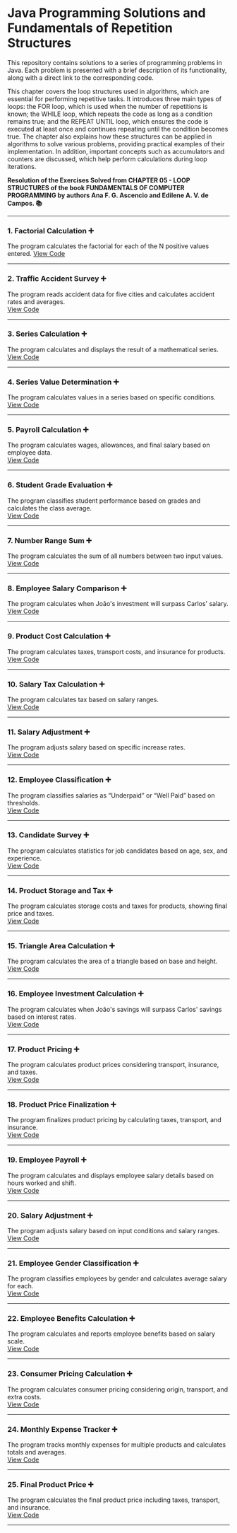 # Java Programming Solutions and Fundamentals of Repetition Structures

This repository contains solutions to a series of programming problems in Java. Each problem is presented with a brief description of its functionality, along with a direct link to the corresponding code.

This chapter covers the loop structures used in algorithms, which are essential for performing repetitive tasks. It introduces three main types of loops: the FOR loop, which is used when the number of repetitions is known; the WHILE loop, which repeats the code as long as a condition remains true; and the REPEAT UNTIL loop, which ensures the code is executed at least once and continues repeating until the condition becomes true. The chapter also explains how these structures can be applied in algorithms to solve various problems, providing practical examples of their implementation. In addition, important concepts such as accumulators and counters are discussed, which help perform calculations during loop iterations.


**Resolution of the Exercises Solved from CHAPTER 05 - LOOP STRUCTURES of the book FUNDAMENTALS OF COMPUTER PROGRAMMING by authors Ana F. G. Ascencio and Edilene A. V. de Campos. 📚**

---

### 1. Factorial Calculation ➕  
The program calculates the factorial for each of the N positive values entered. 
[View Code](https://github.com/MaxwellMaciel/CTI-P4-POO-20242-LISTA02/blob/main/CAP05/Q01/src/br/edu/principal/Principal.java)  

---

### 2. Traffic Accident Survey ➕  
The program reads accident data for five cities and calculates accident rates and averages.  
[View Code](https://github.com/MaxwellMaciel/CTI-P4-POO-20242-LISTA02/blob/main/CAP05/Q02/src/br/edu/principal/Principal.java)

---

### 3. Series Calculation ➕  
The program calculates and displays the result of a mathematical series.  
[View Code](https://github.com/MaxwellMaciel/CTI-P4-POO-20242-LISTA02/blob/main/CAP05/Q03/src/br/edu/principal/Principal.java)  

---

### 4. Series Value Determination ➕  
The program calculates values in a series based on specific conditions.  
[View Code](https://github.com/MaxwellMaciel/CTI-P4-POO-20242-LISTA02/blob/main/CAP05/Q04/src/br/edu/principal/Principal.java)  

---

### 5. Payroll Calculation ➕  
The program calculates wages, allowances, and final salary based on employee data.  
[View Code](https://github.com/MaxwellMaciel/CTI-P4-POO-20242-LISTA02/blob/main/CAP05/Q05/src/br/edu/principal/Principal.java) 

---

### 6. Student Grade Evaluation ➕  
The program classifies student performance based on grades and calculates the class average.  
[View Code](https://github.com/MaxwellMaciel/CTI-P4-POO-20242-LISTA02/blob/main/CAP05/Q06/src/br/edu/principal/Principal.java) 

---  

### 7. Number Range Sum ➕  
The program calculates the sum of all numbers between two input values.  
[View Code](https://github.com/MaxwellMaciel/CTI-P4-POO-20242-LISTA02/blob/main/CAP05/Q07/src/br/edu/principal/Principal.java)  

---  

### 8. Employee Salary Comparison ➕  
The program calculates when João's investment will surpass Carlos' salary.  
[View Code](https://github.com/MaxwellMaciel/CTI-P4-POO-20242-LISTA02/blob/main/CAP05/Q08/src/br/edu/principal/Principal.java)  

---  

### 9. Product Cost Calculation ➕  
The program calculates taxes, transport costs, and insurance for products.  
[View Code](https://github.com/MaxwellMaciel/CTI-P4-POO-20242-LISTA02/blob/main/CAP05/Q09/src/br/edu/principal/Principal.java)  

--- 

### 10. Salary Tax Calculation ➕  
The program calculates tax based on salary ranges.  
[View Code](https://github.com/MaxwellMaciel/CTI-P4-POO-20242-LISTA02/blob/main/CAP05/Q10/src/br/edu/principal/Principal.java)  

---

### 11. Salary Adjustment ➕  
The program adjusts salary based on specific increase rates.  
[View Code](https://github.com/MaxwellMaciel/CTI-P4-POO-20242-LISTA02/blob/main/CAP05/Q11/src/br/edu/principal/Principal.java) 

---  

### 12. Employee Classification ➕  
The program classifies salaries as “Underpaid” or “Well Paid” based on thresholds.  
[View Code](https://github.com/MaxwellMaciel/CTI-P4-POO-20242-LISTA02/blob/main/CAP05/Q12/src/br/edu/principal/Principal.java)  

---  

### 13. Candidate Survey ➕  
The program calculates statistics for job candidates based on age, sex, and experience.  
[View Code](https://github.com/MaxwellMaciel/CTI-P4-POO-20242-LISTA02/blob/main/CAP05/Q13/src/br/edu/principal/Principal.java)  

---  

### 14. Product Storage and Tax ➕  
The program calculates storage costs and taxes for products, showing final price and taxes.  
[View Code](https://github.com/MaxwellMaciel/CTI-P4-POO-20242-LISTA02/blob/main/CAP05/Q14/src/br/edu/principal/Principal.java)  

---  

### 15. Triangle Area Calculation ➕  
The program calculates the area of a triangle based on base and height.  
[View Code](https://github.com/MaxwellMaciel/CTI-P4-POO-20242-LISTA02/blob/main/CAP05/Q15/src/br/edu/principal/Principal.java)  

---  

### 16. Employee Investment Calculation ➕  
The program calculates when João's savings will surpass Carlos' savings based on interest rates.  
[View Code](https://github.com/MaxwellMaciel/CTI-P4-POO-20242-LISTA02/blob/main/CAP05/Q16/src/br/edu/principal/Principal.java)  

---  

### 17. Product Pricing ➕  
The program calculates product prices considering transport, insurance, and taxes.  
[View Code](https://github.com/MaxwellMaciel/CTI-P4-POO-20242-LISTA02/blob/main/CAP05/Q17/src/br/edu/principal/Principal.java) 

---  

### 18. Product Price Finalization ➕  
The program finalizes product pricing by calculating taxes, transport, and insurance.  
[View Code](https://github.com/MaxwellMaciel/CTI-P4-POO-20242-LISTA02/blob/main/CAP05/Q18/src/br/edu/principal/Principal.java)  

---  

### 19. Employee Payroll ➕  
The program calculates and displays employee salary details based on hours worked and shift.  
[View Code](https://github.com/MaxwellMaciel/CTI-P4-POO-20242-LISTA02/blob/main/CAP05/Q19/src/br/edu/principal/Principal.java)  

---  

### 20. Salary Adjustment ➕  
The program adjusts salary based on input conditions and salary ranges.  
[View Code](https://github.com/MaxwellMaciel/CTI-P4-POO-20242-LISTA02/blob/main/CAP05/Q20/src/br/edu/principal/Principal.java)  

---  

### 21. Employee Gender Classification ➕  
The program classifies employees by gender and calculates average salary for each.  
[View Code](https://github.com/MaxwellMaciel/CTI-P4-POO-20242-LISTA02/blob/main/CAP05/Q21/src/br/edu/principal/Principal.java) 

---  

### 22. Employee Benefits Calculation ➕  
The program calculates and reports employee benefits based on salary scale.  
[View Code](https://github.com/MaxwellMaciel/CTI-P4-POO-20242-LISTA02/blob/main/CAP05/Q22/src/br/edu/principal/Principal.java) 

---  

### 23. Consumer Pricing Calculation ➕  
The program calculates consumer pricing considering origin, transport, and extra costs.  
[View Code](https://github.com/MaxwellMaciel/CTI-P4-POO-20242-LISTA02/blob/main/CAP05/Q23/src/br/edu/principal/Principal.java)  

---  

### 24. Monthly Expense Tracker ➕  
The program tracks monthly expenses for multiple products and calculates totals and averages.  
[View Code](https://github.com/MaxwellMaciel/CTI-P4-POO-20242-LISTA02/blob/main/CAP05/Q24/src/br/edu/principal/Principal.java) 

---  

### 25. Final Product Price ➕  
The program calculates the final product price including taxes, transport, and insurance.  
[View Code](https://github.com/MaxwellMaciel/CTI-P4-POO-20242-LISTA02/blob/main/CAP05/Q25/src/br/edu/principal/Principal.java)  

---  
